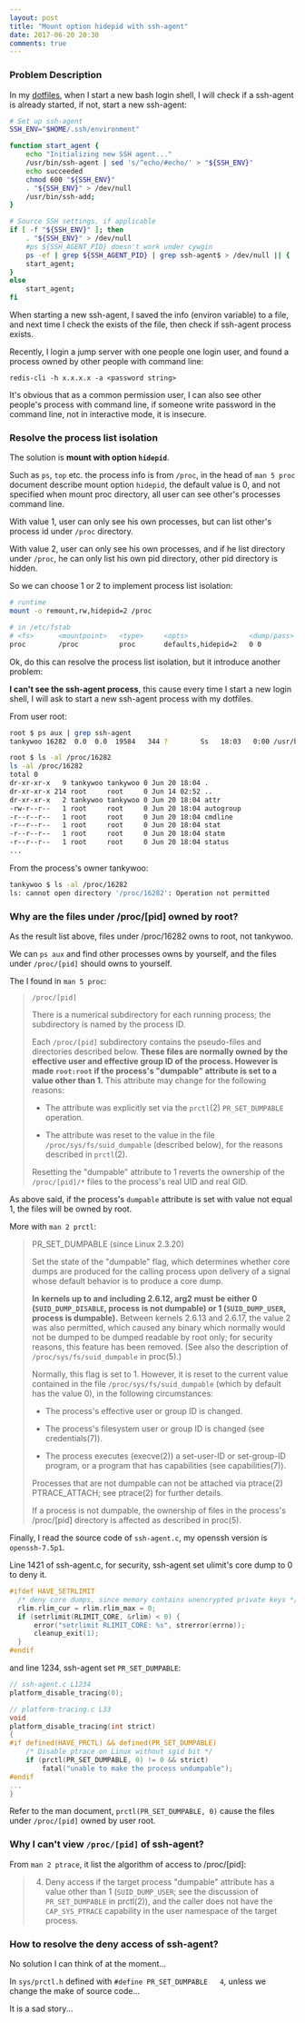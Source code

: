 ```yaml
---
layout: post
title: "Mount option hidepid with ssh-agent"
date: 2017-06-20 20:30
comments: true
---
```


### Problem Description

In my [dotfiles](https://github.com/tankywoo/dotfiles/blob/master/.common/other.sh#L27-L48), when I start a new bash login shell, I will check if a ssh-agent is already started, if not, start a new ssh-agent:

```bash
# Set up ssh-agent
SSH_ENV="$HOME/.ssh/environment"

function start_agent {
	echo "Initializing new SSH agent..."
	/usr/bin/ssh-agent | sed 's/^echo/#echo/' > "${SSH_ENV}"
	echo succeeded
	chmod 600 "${SSH_ENV}"
	. "${SSH_ENV}" > /dev/null
	/usr/bin/ssh-add;
}

# Source SSH settings, if applicable
if [ -f "${SSH_ENV}" ]; then
	. "${SSH_ENV}" > /dev/null
	#ps ${SSH_AGENT_PID} doesn't work under cywgin
	ps -ef | grep ${SSH_AGENT_PID} | grep ssh-agent$ > /dev/null || {
	start_agent;
}
else
	start_agent;
fi
```

When starting a new ssh-agent, I saved the info (environ variable) to a file, and next time I check the exists of the file, then check if ssh-agent process exists.

Recently, I login a jump server with one people one login user, and found a process owned by other people with command line:

```
redis-cli -h x.x.x.x -a <password string>
```

It's obvious that as a common permission user, I can also see other people's process with command line, if someone write password in the command line, not in interactive mode, it is insecure.


### Resolve the process list isolation

The solution is **mount with option `hidepid`**.

Such as `ps`, `top` etc. the process info is from `/proc`, in the head of `man 5 proc` document describe mount option `hidepid`, the default value is 0, and not specified when mount proc directory, all user can see other's processes command line.

With value 1, user can only see his own processes, but can list other's process id under `/proc` directory.

With value 2, user can only see his own processes, and if he list directory under `/proc`, he can only list his own pid directory, other pid directory is hidden.

So we can choose 1 or 2 to implement process list isolation:

```bash
# runtime
mount -o remount,rw,hidepid=2 /proc

# in /etc/fstab
# <fs>      <mountpoint>   <type>     <opts>               <dump/pass>
proc        /proc          proc       defaults,hidepid=2   0 0
```

Ok, do this can resolve the process list isolation, but it introduce another problem:

**I can't see the ssh-agent process**, this cause every time I start a new login shell, I will ask to start a new ssh-agent process with my dotfiles.

From user root:

```bash
root $ ps aux | grep ssh-agent
tankywoo 16282  0.0  0.0  19584   344 ?        Ss   18:03   0:00 /usr/bin/ssh-agent

root $ ls -al /proc/16282
ls -al /proc/16282
total 0
dr-xr-xr-x   9 tankywoo tankywoo 0 Jun 20 18:04 .
dr-xr-xr-x 214 root     root     0 Jun 14 02:52 ..
dr-xr-xr-x   2 tankywoo tankywoo 0 Jun 20 18:04 attr
-rw-r--r--   1 root     root     0 Jun 20 18:04 autogroup
-r--r--r--   1 root     root     0 Jun 20 18:04 cmdline
-r--r--r--   1 root     root     0 Jun 20 18:04 stat
-r--r--r--   1 root     root     0 Jun 20 18:04 statm
-r--r--r--   1 root     root     0 Jun 20 18:04 status
...
```

From the process's owner tankywoo:

```bash
tankywoo $ ls -al /proc/16282
ls: cannot open directory '/proc/16282': Operation not permitted
```

### Why are the files under /proc/[pid] owned by root?

As the result list above, files under /proc/16282 owns to root, not tankywoo.

We can `ps aux` and find other processes owns by yourself, and the files under `/proc/[pid]` should owns to yourself.

The I found in `man 5 proc`:

> `/proc/[pid]`
>
>   There is a numerical subdirectory for each running process; the subdirectory is named by the process ID.
>
>   Each `/proc/[pid]` subdirectory contains the pseudo-files and directories described below.  **These files are normally owned by the effective user and effective group ID of the process.  However
>   is made `root:root` if the process's "dumpable" attribute is set to a value other than 1.**  This attribute may change for the following reasons:
>
>   *  The attribute was explicitly set via the `prctl`(2) `PR_SET_DUMPABLE` operation.
>
>   *  The attribute was reset to the value in the file `/proc/sys/fs/suid_dumpable` (described below), for the reasons described in `prctl`(2).
>
>   Resetting the "dumpable" attribute to 1 reverts the ownership of the `/proc/[pid]/*` files to the process's real UID and real GID.

As above said, if the process's `dumpable` attribute is set with value not equal 1, the files will be owned by root.

More with `man 2 prctl`:

> PR_SET_DUMPABLE (since Linux 2.3.20)
> 
>   Set the state of the "dumpable" flag, which determines whether core dumps are produced for the calling process upon delivery of a signal whose  default  behavior  is  to
>   produce a core dump.
> 
>   **In  kernels  up  to and including 2.6.12, arg2 must be either 0 (`SUID_DUMP_DISABLE`, process is not dumpable) or 1 (`SUID_DUMP_USER`, process is dumpable).**  Between kernels
>   2.6.13 and 2.6.17, the value 2 was also permitted, which caused any binary which normally would not be dumped to be dumped readable by root only; for  security  reasons,
>   this feature has been removed.  (See also the description of `/proc/sys/fs/suid_dumpable` in proc(5).)
> 
>   Normally,  this  flag is set to 1.  However, it is reset to the current value contained in the file `/proc/sys/fs/suid_dumpable` (which by default has the value 0), in the
>   following circumstances:
> 
>   *  The process's effective user or group ID is changed.
> 
>   *  The process's filesystem user or group ID is changed (see credentials(7)).
> 
>   *  The process executes (execve(2)) a set-user-ID or set-group-ID program, or a program that has capabilities (see capabilities(7)).
> 
>   Processes that are not dumpable can not be attached via ptrace(2) PTRACE_ATTACH; see ptrace(2) for further details.
> 
>   If a process is not dumpable, the ownership of files in the process's /proc/[pid] directory is affected as described in proc(5).

Finally, I read the source code of `ssh-agent.c`, my openssh version is `openssh-7.5p1`.

Line 1421 of ssh-agent.c, for security, ssh-agent set ulimit's core dump to 0 to deny it.

```c
#ifdef HAVE_SETRLIMIT
  /* deny core dumps, since memory contains unencrypted private keys */
  rlim.rlim_cur = rlim.rlim_max = 0;
  if (setrlimit(RLIMIT_CORE, &rlim) < 0) {
      error("setrlimit RLIMIT_CORE: %s", strerror(errno));
      cleanup_exit(1);
  }
#endif
```

and line 1234, ssh-agent set `PR_SET_DUMPABLE`:

```c
// ssh-agent.c L1234
platform_disable_tracing(0);

// platform-tracing.c L33
void
platform_disable_tracing(int strict)
{
#if defined(HAVE_PRCTL) && defined(PR_SET_DUMPABLE)
    /* Disable ptrace on Linux without sgid bit */
    if (prctl(PR_SET_DUMPABLE, 0) != 0 && strict)
        fatal("unable to make the process undumpable");
#endif
...
}
```

Refer to the man document, `prctl(PR_SET_DUMPABLE, 0)` cause the files under `/proc/[pid]` owned by user root.


### Why I can't view `/proc/[pid]` of ssh-agent?

From `man 2 ptrace`, it list the algorithm of access to /proc/[pid]:

> 4.  Deny access if the target process "dumpable" attribute has a value other than 1 (`SUID_DUMP_USER`; see the discussion of `PR_SET_DUMPABLE` in prctl(2)), and the caller does not have the `CAP_SYS_PTRACE` capability in the user namespace of the target process.


### How to resolve the deny access of ssh-agent?

No solution I can think of at the moment...

In `sys/prctl.h` defined with `#define PR_SET_DUMPABLE   4`, unless we change the make of source code...

It is a sad story...
